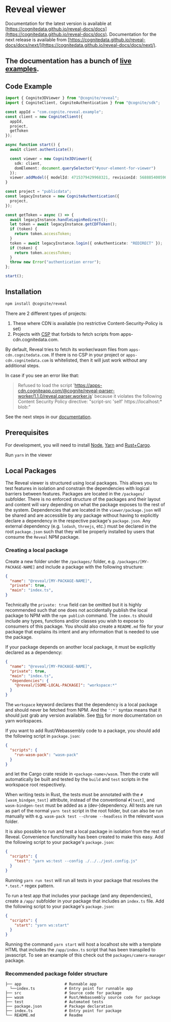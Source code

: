 # Reveal viewer

Documentation for the latest version is available at [https://cognitedata.github.io/reveal-docs/docs](https://cognitedata.github.io/reveal-docs/docs). Documentation for the next release is available from [https://cognitedata.github.io/reveal-docs/docs/next/](https://cognitedata.github.io/reveal-docs/docs/next/).

The documentation has a bunch of [live examples](https://cognitedata.github.io/reveal-docs/docs/examples/cad-basic).
---

## Code Example

```typescript
import { Cognite3DViewer } from "@cognite/reveal";
import { CogniteClient, CogniteAuthentication } from "@cognite/sdk";

const appId = "com.cognite.reveal.example";
const client = new CogniteClient({
  appId,
  project,
  getToken
});

async function start() {
  await client.authenticate();

  const viewer = new Cognite3DViewer({
    sdk: client,
    domElement: document.querySelector("#your-element-for-viewer")
  });
  viewer.addModel({ modelId: 4715379429968321, revisionId: 5688854005909501 });
}

const project = "publicdata";
const legacyInstance = new CogniteAuthentication({
  project,
});

const getToken = async () => {
  await legacyInstance.handleLoginRedirect();
  let token = await legacyInstance.getCDFToken();
  if (token) {
    return token.accessToken;
  }
  token = await legacyInstance.login({ onAuthenticate: "REDIRECT" });
  if (token) {
    return token.accessToken;
  }
  throw new Error("authentication error");
};

start();
```

## Installation

```bash
npm install @cognite/reveal
```

There are 2 different types of projects:

1. These where CDN is available (no restrictive Content-Security-Policy is set)
2. Projects with [CSP](https://developer.mozilla.org/en-US/docs/Web/HTTP/CSP)
that forbids to fetch scripts from apps-cdn.cognitedata.com.

By default, Reveal tries to fetch its worker/wasm files from `apps-cdn.cognitedata.com`.
If there is no CSP in your project or `apps-cdn.cognitedata.com` is whitelisted, then it will just work without any additional steps.

In case if you see an error like that:

> Refused to load the script 'https://apps-cdn.cogniteapp.com/@cognite/reveal-parser-worker/1.1.0/reveal.parser.worker.js' because it violates the following Content Security Policy directive: "script-src 'self' https://localhost:* blob:"

See the next steps in our [documentation](https://cognitedata.github.io/reveal-docs/docs/installation#installation-for-projects-with-content-security-policy).

## Prerequisites

For development, you will need to install [Node](https://nodejs.org/en/download/), [Yarn](https://yarnpkg.com/getting-started/install) and [Rust+Cargo](https://doc.rust-lang.org/cargo/getting-started/installation.html).

Run `yarn` in the viewer

## Local Packages
The Reveal viewer is structured using local packages.
This allows you to test features in isolation and constrain the dependencies with logical barriers between features.
Packages are located in the `/packages/` subfolder.
There is no enforced structure of the packages and their layout and content will vary depending on what the package exposes to the rest of the system.
Dependencies that are located in the `viewer/package.json` will be shared and are accessible by any package without having to explicitly declare a dependency in the respective package's `package.json`.
Any external dependency (e.g. `lodash`, `threejs`, etc.) must be declared in the root `package.json` such that they will be properly installed by users that consume the `Reveal` NPM package.

### Creating a local package
Create a new folder under the `/packages/` folder, e.g. `/packages/[MY-PACKAGE-NAME]` and include a package with the following structure:

```json
{
  "name": "@reveal/[MY-PACKAGE-NAME]",
  "private": true,
  "main": "index.ts",
}
```

Technically the `private: true` field can be omitted but it is highly recommended such that one does not accidentally publish the local package to NPM with the `npm publish` command.
The `index.ts` should include any types, functions and/or classes you wish to expose to consumers of this package. You should also create a `README.md` file for your package that explains its intent and any information that is needed to use the package.

If your package depends on another local package, it must be explicitly declared as a dependency:
```json
{
  "name": "@reveal/[MY-PACKAGE-NAME]",
  "private": true,
  "main": "index.ts",
  "dependencies": {
    "@reveal/[SOME-LOCAL-PACKAGE]": "workspace:*"
  }
}
```
The `workspace` keyword declares that the dependency is a local package and should never be fetched from NPM.
And the `':*'` syntax means that it should just grab any version available. See [this](https://yarnpkg.com/features/workspaces) for more documentation on yarn workspaces.

If you want to add Rust/Webassembly code to a package, you should add the following script in `package.json`:

```json
{
  "scripts": {
    "run-wasm-pack": "wasm-pack"
  }
}
```
and let the Cargo crate reside in `<package-name>/wasm`. Then the crate will automatically be built and tested by the `build` and `test` scripts in the workspace root respectively.

When writing tests in Rust, the tests must be annotated with the `#[wasm_bindgen_test]` attribute, instead of the conventional `#[test]`, and `wasm-bindgen-test` must be added as a (dev-)dependency. All tests are run as part of the normal `yarn test` script in the root folder, but can also be run manually with e.g. `wasm-pack test --chrome --headless` in the relevant `wasm` folder.

It is also possible to run and test a local package in isolation from the rest of Reveal.
Convenience functionality has been created to make this easy.
Add the following script to your package's `package.json`:
```json
{
  "scripts": {
    "test": "yarn ws:test --config ./../../jest.config.js"
  }
}
```
Running `yarn run test` will run all tests in your package that resolves the `*.test.*` regex pattern.

To run a test app that includes your package (and any dependencies), create a `/app/` subfolder in your package that includes an `index.ts` file.
Add the following script to your package's `package.json`:
```json
{
  "scripts": {
    "start": "yarn ws:start"
  }
}
```

Running the command `yarn start` will host a localhost site with a template HTML that includes the `/app/index.ts` script that has been transpiled to javascript.
To see an example of this check out the `packages/camera-manager` package.

### Recommended package folder structure
    ├── app                   # Runnable app
      └──index.ts             # Entry point for runnable app
    ├── src                   # Source code for package
    ├── wasm                  # Rust/Webassembly source code for package
    ├── test                  # Automated tests
    ├── package.json          # Package declaration
    ├── index.ts              # Entry point for package
    └── README.md             # Readme

